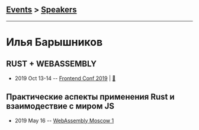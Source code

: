 ## [Events](../README.md) > [Speakers](../speakers.md)
---

# Илья Барышников

## RUST + WEBASSEMBLY
- 2019 Oct 13-14 -- [Frontend Conf 2019](https://www.youtube.com/watch?v=iW9w_4TSWjU)  | [:notebook:](https://drive.google.com/file/d/1t120y15wOJMyyihJZuzcO7iJFXwWc8Hs)  
## Практические аспекты применения Rust и взаимодествие с миром JS
- 2019 May 16 -- [WebAssembly Moscow 1](https://www.youtube.com/watch?v=O8IMFHu1dG0&t=3261s)    
